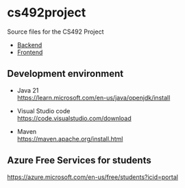 # cs492project
Source files for the CS492 Project

- [Backend](./backend/README.md)
- [Frontend](./frontend/README.md)

## Development environment

- Java 21<br>https://learn.microsoft.com/en-us/java/openjdk/install

- Visual Studio code<br>https://code.visualstudio.com/download

- Maven<br>https://maven.apache.org/install.html

## Azure Free Services for students
https://azure.microsoft.com/en-us/free/students?icid=portal